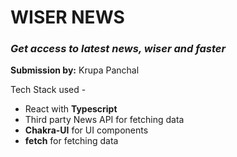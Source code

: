 # WISER NEWS

### _Get access to latest news, wiser and faster_

**Submission by:** Krupa Panchal

Tech Stack used -

- React with **Typescript**
- Third party News API for fetching data
- **Chakra-UI** for UI components
- **fetch** for fetching data
